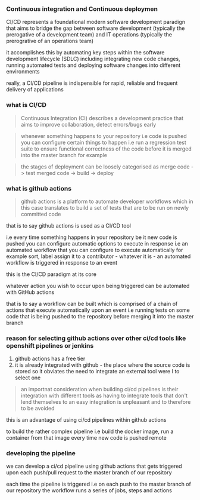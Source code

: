 ### Continuous integration and Continuous deploymen

CI/CD represents a foundational modern software development paradign that aims to bridge the gap between software development (typically the prerogative of a development team) and IT operations (typically the prerogrative of an operations team) 

it accomplishes this by automating key steps within the software development lifecycle (SDLC) including integrating new code changes, running automated tests and deploying software changes into different environments

really, a CI/CD pipeline is indispensible for rapid, reliable and frequent delivery of applications

### what is CI/CD

> Continuous Integration (CI) describes a development practice that aims to improve collaboration, detect errors/bugs early 

>whenever something happens to your repository i.e code is pushed you can configure certain things to happen i.e run a regression test suite to ensure functional correctness of the code before it is merged into the master branch for example

> the stages of deployment can be loosely categorised as merge code -> test merged code -> build -> deploy

### what is github actions

>github actions is a platform to automate developer workflows which in this case translates to build a set of tests that are to be run on newly committed code 

that is to say github actions is used as a CI/CD tool

i.e every time something happens in your repository be it new code is pushed you can configure automatic options to execute in response i.e an automated workflow that you can configure to execute automatically for example sort, label assign it to a contributor - whatever it is - an automated workflow is triggered in response to an event 

this is the CI/CD paradigm at its core

whatever action you wish to occur upon being triggered can be automated with GitHub actions 

that is to say a workflow can be built which is comprised of a chain of actions that execute automatically upon an event i.e running tests on some code that is being pushed to the repository before merging it into the master branch 

### reason for selecting github actions over other ci/cd tools like openshift pipelines or jenkins

1. github actions has a free tier 
2. it is already integrated with github - the place where the source code is stored so it obviates the need to integrate an external tool were I to select one 

> an importnat consideration when building ci/cd pipelines is their integration with different tools 
as having to integrate tools that don't lend themselves to an easy integration is unpleasant and to therefore to be avoided 

this is an advantage of using ci/cd pipelines within github actions 

to build the rather complex pipeline i.e build the docker image, run a container from that image every time new code is pushed remote

### developing the pipeline

we can develop a ci/cd pipeline using github actions that gets triggered upon each push/pull request to the master branch of our repository

each time the pipeline is triggered i.e on each push to the master branch of our repository the workflow runs a series of jobs, steps and actions